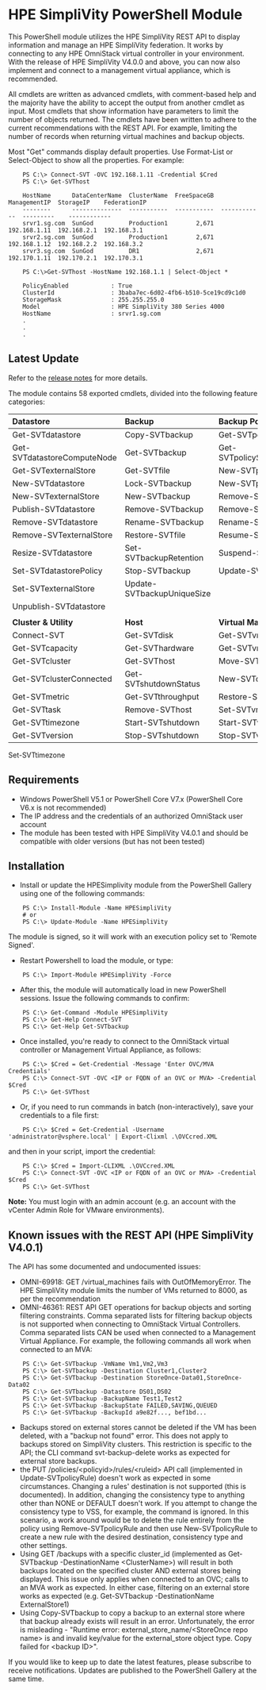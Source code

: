 # HPE SimpliVity PowerShell Module

This PowerShell module utilizes the HPE SimpliVity REST API to display information and manage an HPE SimpliVity federation. It works by connecting to any HPE OmniStack virtual controller in your environment. With the release of HPE SimpliVity V4.0.0 and above, you can now also implement and connect to a management virtual appliance, which is recommended.

All cmdlets are written as advanced cmdlets, with comment-based help and the majority have the ability to accept the output from another cmdlet as input. Most cmdlets that show information have parameters to limit the number of objects returned. The cmdlets have been written to adhere to the current recommendations with the REST API. For example, limiting the number of records when returning virtual machines and backup objects.

Most "Get" commands display default properties. Use Format-List or Select-Object to show all the properties. For example:

```
    PS C:\> Connect-SVT -OVC 192.168.1.11 -Credential $Cred
    PS C:\> Get-SVThost

    HostName      DataCenterName  ClusterName  FreeSpaceGB  ManagementIP  StorageIP    FederationIP
    --------      --------------  -----------  -----------  ------------  ---------    ------------
    srvr1.sg.com  SunGod          Production1        2,671  192.168.1.11  192.168.2.1  192.168.3.1
    srvr2.sg.com  SunGod          Production1        2,671  192.168.1.12  192.168.2.2  192.168.3.2
    srvr3.sg.com  SunGod          DR1                2,671  192.170.1.11  192.170.2.1  192.170.3.1

    PS C:\>Get-SVThost -HostName 192.168.1.1 | Select-Object *

    PolicyEnabled            : True
    ClusterId                : 3baba7ec-6d02-4fb6-b510-5ce19cd9c1d0
    StorageMask              : 255.255.255.0
    Model                    : HPE SimpliVity 380 Series 4000
    HostName                 : srvr1.sg.com
    .
    .
    .
```

## Latest Update

Refer to the [release notes](/RELEASENOTES.md) for more details.

The module contains 58 exported cmdlets, divided into the following feature categories:

Datastore | Backup | Backup Policy
:--- | :--- | :---
Get-SVTdatastore | Copy-SVTbackup | Get-SVTpolicy
Get-SVTdatastoreComputeNode | Get-SVTbackup | Get-SVTpolicyScheduleReport
Get-SVTexternalStore | Get-SVTfile | New-SVTpolicy
New-SVTdatastore | Lock-SVTbackup | New-SVTpolicyRule
New-SVTexternalStore | New-SVTbackup | Remove-SVTpolicy
Publish-SVTdatastore | Remove-SVTbackup | Remove-SVTpolicyRule
Remove-SVTdatastore | Rename-SVTbackup | Rename-SVTpolicy
Remove-SVTexternalStore | Restore-SVTfile | Resume-SVTpolicy
Resize-SVTdatastore | Set-SVTbackupRetention | Suspend-SVTpolicy
Set-SVTdatastorePolicy | Stop-SVTbackup | Update-SVTpolicyRule
Set-SVTexternalStore | Update-SVTbackupUniqueSize |
Unpublish-SVTdatastore |
 ||
**Cluster & Utility** | **Host** | **Virtual Machine**
Connect-SVT | Get-SVTdisk | Get-SVTvm
Get-SVTcapacity | Get-SVThardware | Get-SVTvmReplicaSet
Get-SVTcluster | Get-SVThost | Move-SVTvm
Get-SVTclusterConnected | Get-SVTshutdownStatus | New-SVTclone
Get-SVTmetric | Get-SVTthroughput | Restore-SVTvm
Get-SVTtask | Remove-SVThost | Set-SVTvm
Get-SVTtimezone | Start-SVTshutdown | Start-SVTvm
Get-SVTversion | Stop-SVTshutdown | Stop-SVTvm
Set-SVTtimezone

## Requirements

* Windows PowerShell V5.1 or PowerShell Core V7.x (PowerShell Core V6.x is not recommended)
* The IP address and the credentials of an authorized OmniStack user account
* The module has been tested with HPE SimpliVity V4.0.1 and should be compatible with older versions (but has not been tested)

## Installation

* Install or update the HPESimplivity module from the PowerShell Gallery using one of the following commands:

```
    PS C:\> Install-Module -Name HPESimpliVity
    # or
    PS C:\> Update-Module -Name HPESimpliVity
```

The module is signed, so it will work with an execution policy set to 'Remote Signed'.

* Restart Powershell to load the module, or type:

```
    PS C:\> Import-Module HPESimpliVity -Force
```

* After this, the module will automatically load in new PowerShell sessions. Issue the following commands to confirm:

```
    PS C:\> Get-Command -Module HPESimpliVity
    PS C:\> Get-Help Connect-SVT
    PS C:\> Get-Help Get-SVTbackup
```

* Once installed, you're ready to connect to the OmniStack virtual controller or Management Virtual Appliance, as follows:

```
    PS C:\> $Cred = Get-Credential -Message 'Enter OVC/MVA Credentials'
    PS C:\> Connect-SVT -OVC <IP or FQDN of an OVC or MVA> -Credential $Cred
    PS C:\> Get-SVThost
```

* Or, if you need to run commands in batch (non-interactively), save your credentials to a file first:

```
    PS C:\> $Cred = Get-Credential -Username 'administrator@vsphere.local' | Export-Clixml .\OVCcred.XML 
```

and then in your script, import the credential:

```
    PS C:\> $Cred = Import-CLIXML .\OVCcred.XML
    PS C:\> Connect-SVT -OVC <IP or FQDN of an OVC or MVA> -Credential $Cred
    PS C:\> Get-SVThost
```

**Note:** You must login with an admin account (e.g. an account with the vCenter Admin Role for VMware environments).

## Known issues with the REST API (HPE SimpliVity V4.0.1)

The API has some documented and undocumented issues:

* OMNI-69918: GET /virtual_machines fails with OutOfMemoryError. The HPE SimpliVity module limits the number of VMs returned to 8000, as per the recommendation
* OMNI-46361: REST API GET operations for backup objects and sorting filtering constraints. Comma separated lists for filtering backup objects is not supported when connecting to OmniStack Virtual Controllers. Comma separated lists CAN be used when connected to a Management Virtual Appliance. For example, the following commands all work when connected to an MVA:

```
    PS C:\> Get-SVTbackup -VmName Vm1,Vm2,Vm3
    PS C:\> Get-SVTbackup -Destination Cluster1,Cluster2
    PS C:\> Get-SVTbackup -Destination StoreOnce-Data01,StoreOnce-Data02
    PS C:\> Get-SVTbackup -Datastore DS01,DS02
    PS C:\> Get-SVTbackup -BackupName Test1,Test2
    PS C:\> Get-SVTbackup -BackupState FAILED,SAVING,QUEUED
    PS C:\> Get-SVTbackup -BackupId a9e82f..., bef1bd...
```

* Backups stored on external stores cannot be deleted if the VM has been deleted, with a "backup not found" error. This does not apply to backups stored on SimpliVity clusters. This restriction is specific to the API; the CLI command svt-backup-delete works as expected for external store backups.
* the PUT /policies/\<policyid\>/rules/\<ruleid\> API call (implemented in Update-SVTpolicyRule) doesn't work as expected in some circumstances. Changing a rules' destination is not supported (this is documented). In addition, changing the consistency type to anything other than NONE or DEFAULT doesn't work. If you attempt to change the consistency type to VSS, for example, the command is ignored. In this scenario, a work around would be to delete the rule entirely from the policy using Remove-SVTpolicyRule and then use New-SVTpolicyRule to create a new rule with the desired destination, consistency type and other settings.
* Using GET /backups with a specific cluster_id (implemented as Get-SVTbackup -DestinationName \<ClusterName\>) will result in both backups located on the specified cluster AND external stores being displayed. This issue only applies when connected to an OVC; calls to an MVA work as expected. In either case, filtering on an external store works as expected (e.g. Get-SVTbackup -DestinationName ExternalStore1)
* Using Copy-SVTbackup to copy a backup to an external store where that backup already exists will result in an error. Unfortunately, the error is misleading - "Runtime error: external_store_name/\<StoreOnce repo name\> is and invalid key/value for the external_store object type. Copy failed for \<backup ID\>".

If you would like to keep up to date the latest features, please subscribe to receive notifications. Updates are published to the PowerShell Gallery at the same time.
